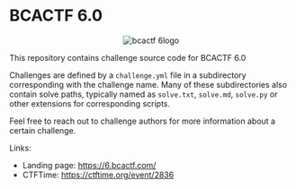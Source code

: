 # BCACTF 6.0

<p align="center" width="100%">
    <img src="https://github.com/user-attachments/assets/f43e785e-9817-46e2-87d1-7c3a56ba75ca" alt="bcactf 6logo"/>
</p>

This repository contains challenge source code for BCACTF 6.0

Challenges are defined by a `challenge.yml` file in a subdirectory corresponding with the challenge name. Many of these subdirectories also contain solve paths, typically named as `solve.txt`, `solve.md`, `solve.py` or other extensions for corresponding scripts.

Feel free to reach out to challenge authors for more information about a certain challenge.

Links:
- Landing page: https://6.bcactf.com/
- CTFTime: https://ctftime.org/event/2836
